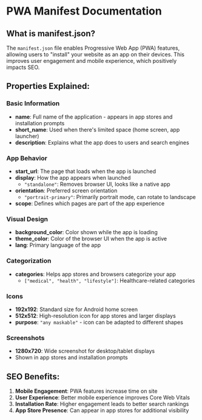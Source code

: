 # PWA Manifest Documentation

## What is manifest.json?
The `manifest.json` file enables Progressive Web App (PWA) features, allowing users to "install" your website as an app on their devices. This improves user engagement and mobile experience, which positively impacts SEO.

## Properties Explained:

### Basic Information
- **name**: Full name of the application - appears in app stores and installation prompts
- **short_name**: Used when there's limited space (home screen, app launcher)
- **description**: Explains what the app does to users and search engines

### App Behavior
- **start_url**: The page that loads when the app is launched
- **display**: How the app appears when launched
  - `"standalone"`: Removes browser UI, looks like a native app
- **orientation**: Preferred screen orientation
  - `"portrait-primary"`: Primarily portrait mode, can rotate to landscape
- **scope**: Defines which pages are part of the app experience

### Visual Design
- **background_color**: Color shown while the app is loading
- **theme_color**: Color of the browser UI when the app is active
- **lang**: Primary language of the app

### Categorization
- **categories**: Helps app stores and browsers categorize your app
  - `["medical", "health", "lifestyle"]`: Healthcare-related categories

### Icons
- **192x192**: Standard size for Android home screen
- **512x512**: High-resolution icon for app stores and larger displays
- **purpose**: `"any maskable"` - icon can be adapted to different shapes

### Screenshots
- **1280x720**: Wide screenshot for desktop/tablet displays
- Shown in app stores and installation prompts

## SEO Benefits:
1. **Mobile Engagement**: PWA features increase time on site
2. **User Experience**: Better mobile experience improves Core Web Vitals
3. **Installation Rate**: Higher engagement leads to better search rankings
4. **App Store Presence**: Can appear in app stores for additional visibility 
